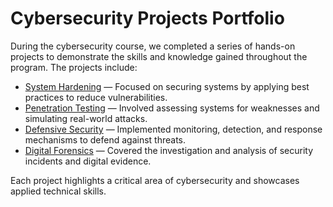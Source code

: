 # Cybersecurity Projects Portfolio

During the cybersecurity course, we completed a series of hands-on projects to demonstrate the skills and knowledge gained throughout the program. The projects include:

- [System Hardening](SystemHardening/README.md) — Focused on securing systems by applying best practices to reduce vulnerabilities.
- [Penetration Testing](pentesting/README.md) — Involved assessing systems for weaknesses and simulating real-world attacks.
- [Defensive Security](DefensiveSecurity/README.md) — Implemented monitoring, detection, and response mechanisms to defend against threats.
- [Digital Forensics](DigitalForensics/README.md) — Covered the investigation and analysis of security incidents and digital evidence.

Each project highlights a critical area of cybersecurity and showcases applied technical skills.

